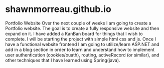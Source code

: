 # shawnmorreau.github.io
Portfolio Website
Over the next couple of weeks I am going to create a Portfolio website. The goal is to create a fully responsive website and then expand on it. I have added a KanBan board for things that I wish to complete. I will be starting the project with simple html css and js. Once I have a functional website frontend I am going to utilize/learn ASP.NET and add in a blog section in order to learn and understand how to implement user authentication (cookies/ouath), routing, activeRecord (or similar), and other techniques that I have learned using Spring(java).
